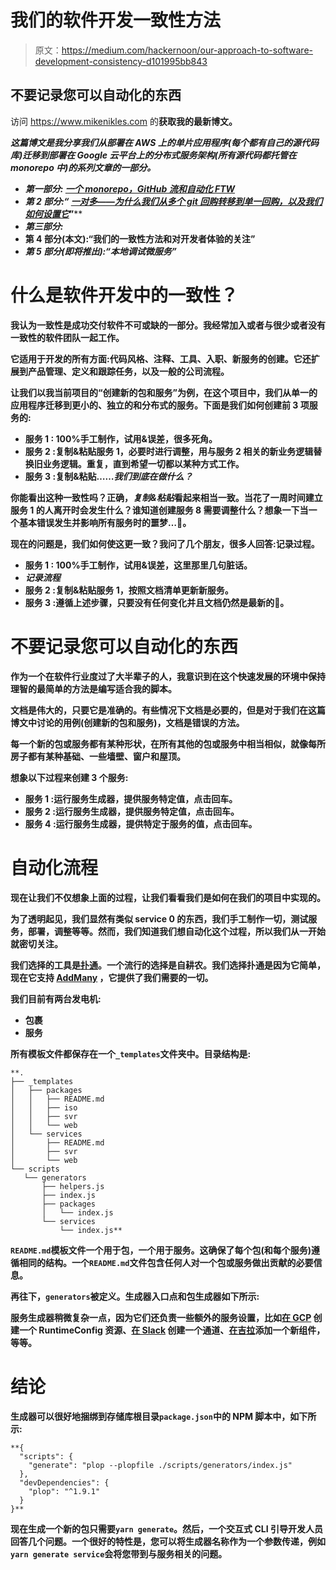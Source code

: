 # 我们的软件开发一致性方法

> 原文：<https://medium.com/hackernoon/our-approach-to-software-development-consistency-d101995bb843>

## 不要记录您可以自动化的东西

访问 https://www.mikenikles.com 的[](https://www.mikenikles.com)****获取我的最新博文。****

***这篇博文是我分享我们从部署在 AWS 上的单片应用程序(每个都有自己的源代码库)迁移到部署在 Google 云平台上的分布式服务架构(所有源代码都托管在 monorepo 中)的系列文章的一部分。***

*   ***第一部分:* [*一个 monorepo，GitHub 流和自动化 FTW*](https://hackernoon.com/a-monorepo-github-flow-and-automation-ftw-c41a2d9c48bb)**
*   ****第 2 部分:“* [*一对多——为什么我们从多个 git 回购转移到单一回购，以及我们如何设置它*](/@mikenikles/one-vs-many-why-we-moved-from-multiple-git-repos-to-a-monorepo-and-how-we-set-it-up-f4abb0cfe469)*”****
*   ****第三部分:*[](/@mikenikles/a-mostly-automated-release-process-63bb9516985a)***
*   ******第 4 部分(本文):“我们的一致性方法和对开发者体验的关注”******
*   *****第 5 部分(即将推出):“本地调试微服务”*****

# ****什么是软件开发中的一致性？****

****我认为一致性是成功交付软件不可或缺的一部分。我经常加入或者与很少或者没有一致性的软件团队一起工作。****

****它适用于开发的所有方面:代码风格、注释、工具、入职、新服务的创建。它还扩展到产品管理、定义和跟踪任务，以及一般的公司流程。****

****让我们以我当前项目的“创建新的包和服务”为例，在这个项目中，我们从单一的应用程序迁移到更小的、独立的和分布式的服务。下面是我们如何创建前 3 项服务的:****

*   ******服务 1** : 100%手工制作，试用&误差，很多死角。****
*   ******服务 2** :复制&粘贴服务 1，必要时进行调整，用与服务 2 相关的新业务逻辑替换旧业务逻辑。重复，直到希望一切都以某种方式工作。****
*   ******服务 3** :复制&粘贴……*我们到底在做什么？*****

****你能看出这种一致性吗？正确，*复制&粘贴*看起来相当一致。当花了一周时间建立服务 1 的人离开时会发生什么？谁知道创建服务 8 需要调整什么？想象一下当一个基本错误发生并影响所有服务时的噩梦…👻。****

****现在的问题是，我们如何使这更一致？我问了几个朋友，很多人回答:**记录过程**。****

*   ******服务 1** : 100%手工制作，试用&误差，这里那里几句脏话。****
*   *******记录流程*******
*   ******服务 2** :复制&粘贴服务 1，按照文档清单更新新服务。****
*   ******服务 3** :遵循上述步骤，只要没有任何变化并且文档仍然是最新的🤞。****

# ****不要记录您可以自动化的东西****

****作为一个在软件行业度过了大半辈子的人，我意识到在这个快速发展的环境中保持理智的最简单的方法是编写适合我的脚本。****

****文档是伟大的，只要它是准确的。有些情况下文档是必要的，但是对于我们在这篇博文中讨论的用例(创建新的包和服务)，文档是错误的方法。****

****每一个新的包或服务都有某种形状，在所有其他的包或服务中相当相似，就像每所房子都有某种基础、一些墙壁、窗户和屋顶。****

****想象以下过程来创建 3 个服务:****

*   ******服务 1** :运行服务生成器，提供服务特定值，点击回车。****
*   ******服务 2** :运行服务生成器，提供服务特定值，点击回车。****
*   ******服务 4** :运行服务生成器，提供特定于服务的值，点击回车。****

# ****自动化流程****

****现在让我们不仅想象上面的过程，让我们看看我们是如何在我们的项目中实现的。****

****为了透明起见，我们显然有类似 service 0 的东西，我们手工制作一切，测试服务，部署，调整等等。然而，我们知道我们想自动化这个过程，所以我们从一开始就密切关注。****

****我们选择的工具是[扑通](https://plopjs.com/)。一个流行的选择是自耕农。我们选择扑通是因为它简单，现在它支持 [AddMany](https://plopjs.com/documentation/#addmany) ，它提供了我们需要的一切。****

****我们目前有两台发电机:****

*   ****包裹****
*   ****服务****

****所有模板文件都保存在一个`_templates`文件夹中。目录结构是:****

```
**.
├── _templates
│   ├── packages
│   │   ├── README.md
│   │   ├── iso
│   │   ├── svr
│   │   └── web
│   └── services
│       ├── README.md
│       ├── svr
│       └── web
└── scripts
   └── generators
       ├── helpers.js
       ├── index.js
       ├── packages
       │   └── index.js
       └── services
           └── index.js**
```

****`README.md`模板文件一个用于包，一个用于服务。这确保了每个包(和每个服务)遵循相同的结构。一个`README.md`文件包含任何人对一个包或服务做出贡献的必要信息。****

****再往下，`generators`被定义。生成器入口点和包生成器如下所示:****

****服务生成器稍微复杂一点，因为它们还负责一些额外的服务设置，比如[在 GCP](https://cloud.google.com/deployment-manager/runtime-configurator/create-and-delete-runtimeconfig-resources#creating_a_config) 创建一个 RuntimeConfig 资源、[在 Slack](https://api.slack.com/methods/channels.create) 创建一个通道、[在吉拉](https://developer.atlassian.com/cloud/jira/platform/rest/#api-api-2-component-post)添加一个新组件，等等。****

# ****结论****

****生成器可以很好地捆绑到存储库根目录`package.json`中的 NPM 脚本中，如下所示:****

```
**{
  "scripts": {
    "generate": "plop --plopfile ./scripts/generators/index.js"
  },
  "devDependencies": {
    "plop": "^1.9.1"
  }
}**
```

****现在生成一个新的包只需要`yarn generate`。然后，一个交互式 CLI 引导开发人员回答几个问题。一个很好的特性是，您可以将生成器名称作为一个参数传递，例如`yarn generate service`会将您带到与服务相关的问题。****